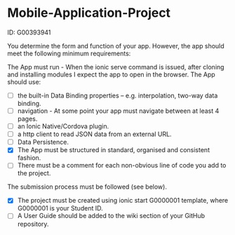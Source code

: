 # Mobile-Application-Project

ID: G00393941

You determine the form and function of your app. However, the app should meet the following
minimum requirements:

The App must run - When the ionic serve command is issued, after cloning and installing modules I expect the app to open in the browser.
The App should use:
  - [ ] the built-in Data Binding properties – e.g. interpolation, two-way data binding.
  - [ ] navigation - At some point your app must navigate between at least 4 pages.
  - [ ] an Ionic Native/Cordova plugin.
  - [ ] a http client to read JSON data from an external URL.
  - [ ] Data Persistence.
- [x] The App must be structured in standard, organised and consistent fashion.
- [ ] There must be a comment for each non-obvious line of code you add to the project.

The submission process must be followed (see below).
  - [x] The project must be created using ionic start G0000001 template, where G0000001 is your Student ID.
  - [ ] A User Guide should be added to the wiki section of your GitHub repository.
